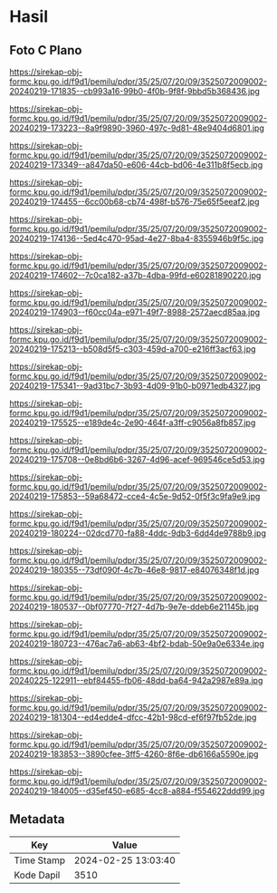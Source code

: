 # Hasil

## Foto C Plano

https://sirekap-obj-formc.kpu.go.id/f9d1/pemilu/pdpr/35/25/07/20/09/3525072009002-20240219-171835--cb993a16-99b0-4f0b-9f8f-9bbd5b368436.jpg

https://sirekap-obj-formc.kpu.go.id/f9d1/pemilu/pdpr/35/25/07/20/09/3525072009002-20240219-173223--8a9f9890-3960-497c-9d81-48e9404d6801.jpg

https://sirekap-obj-formc.kpu.go.id/f9d1/pemilu/pdpr/35/25/07/20/09/3525072009002-20240219-173349--a847da50-e606-44cb-bd06-4e311b8f5ecb.jpg

https://sirekap-obj-formc.kpu.go.id/f9d1/pemilu/pdpr/35/25/07/20/09/3525072009002-20240219-174455--6cc00b68-cb74-498f-b576-75e65f5eeaf2.jpg

https://sirekap-obj-formc.kpu.go.id/f9d1/pemilu/pdpr/35/25/07/20/09/3525072009002-20240219-174136--5ed4c470-95ad-4e27-8ba4-8355946b9f5c.jpg

https://sirekap-obj-formc.kpu.go.id/f9d1/pemilu/pdpr/35/25/07/20/09/3525072009002-20240219-174602--7c0ca182-a37b-4dba-99fd-e60281890220.jpg

https://sirekap-obj-formc.kpu.go.id/f9d1/pemilu/pdpr/35/25/07/20/09/3525072009002-20240219-174903--f60cc04a-e971-49f7-8988-2572aecd85aa.jpg

https://sirekap-obj-formc.kpu.go.id/f9d1/pemilu/pdpr/35/25/07/20/09/3525072009002-20240219-175213--b508d5f5-c303-459d-a700-e216ff3acf63.jpg

https://sirekap-obj-formc.kpu.go.id/f9d1/pemilu/pdpr/35/25/07/20/09/3525072009002-20240219-175341--9ad31bc7-3b93-4d09-91b0-b0971edb4327.jpg

https://sirekap-obj-formc.kpu.go.id/f9d1/pemilu/pdpr/35/25/07/20/09/3525072009002-20240219-175525--e189de4c-2e90-464f-a3ff-c9056a8fb857.jpg

https://sirekap-obj-formc.kpu.go.id/f9d1/pemilu/pdpr/35/25/07/20/09/3525072009002-20240219-175708--0e8bd6b6-3267-4d96-acef-969546ce5d53.jpg

https://sirekap-obj-formc.kpu.go.id/f9d1/pemilu/pdpr/35/25/07/20/09/3525072009002-20240219-175853--59a68472-cce4-4c5e-9d52-0f5f3c9fa9e9.jpg

https://sirekap-obj-formc.kpu.go.id/f9d1/pemilu/pdpr/35/25/07/20/09/3525072009002-20240219-180224--02dcd770-fa88-4ddc-9db3-6dd4de9788b9.jpg

https://sirekap-obj-formc.kpu.go.id/f9d1/pemilu/pdpr/35/25/07/20/09/3525072009002-20240219-180355--73df090f-4c7b-46e8-9817-e84076348f1d.jpg

https://sirekap-obj-formc.kpu.go.id/f9d1/pemilu/pdpr/35/25/07/20/09/3525072009002-20240219-180537--0bf07770-7f27-4d7b-9e7e-ddeb6e21145b.jpg

https://sirekap-obj-formc.kpu.go.id/f9d1/pemilu/pdpr/35/25/07/20/09/3525072009002-20240219-180723--476ac7a6-ab63-4bf2-bdab-50e9a0e6334e.jpg

https://sirekap-obj-formc.kpu.go.id/f9d1/pemilu/pdpr/35/25/07/20/09/3525072009002-20240225-122911--ebf84455-fb06-48dd-ba64-942a2987e89a.jpg

https://sirekap-obj-formc.kpu.go.id/f9d1/pemilu/pdpr/35/25/07/20/09/3525072009002-20240219-181304--ed4edde4-dfcc-42b1-98cd-ef6f97fb52de.jpg

https://sirekap-obj-formc.kpu.go.id/f9d1/pemilu/pdpr/35/25/07/20/09/3525072009002-20240219-183853--3890cfee-3ff5-4260-8f6e-db6166a5590e.jpg

https://sirekap-obj-formc.kpu.go.id/f9d1/pemilu/pdpr/35/25/07/20/09/3525072009002-20240219-184005--d35ef450-e685-4cc8-a884-f554622ddd99.jpg


## Metadata

| Key        | Value               |
| ---------- | ------------------- |
| Time Stamp | 2024-02-25 13:03:40 |
| Kode Dapil | 3510                |



